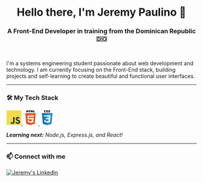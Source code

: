<p align="center">
  <!-- <img src="YOUR_BANNER_URL_HERE alt="Jeremy Paulino's GitHub Banner"> -->
</p>

<h1 align="center">Hello there, I'm Jeremy Paulino 👋</h1>
<h3 align="center">A Front-End Developer in training from the Dominican Republic 🇩🇴</h3>

<br>

<p align="left">
I'm a systems engineering student passionate about web development and technology. I am currently focusing on the Front-End stack, building projects and self-learning to create beautiful and functional user interfaces.
</p>

---

### 🛠️ My Tech Stack

<p align="left">
  <a href="https://developer.mozilla.org/en-US/docs/Web/JavaScript" target="_blank" rel="noreferrer">
    <img src="https://raw.githubusercontent.com/devicons/devicon/master/icons/javascript/javascript-original.svg" alt="javascript" width="40" height="40"/>
  </a>
  <a href="https://www.w3.org/html/" target="_blank" rel="noreferrer">
    <img src="https://raw.githubusercontent.com/devicons/devicon/master/icons/html5/html5-original-wordmark.svg" alt="html5" width="40" height="40"/>
  </a>
  <a href="https://www.w3schools.com/css/" target="_blank" rel="noreferrer">
    <img src="https://raw.githubusercontent.com/devicons/devicon/master/icons/css3/css3-original-wordmark.svg" alt="css3" width="40" height="40"/>
  </a>
</p>
<p align="left">
  <i><b>Learning next:</b> Node.js, Express.js, and React!</i>
</p>

---

### 📫 Connect with me

<p align="left">
<a href="https://www.linkedin.com/in/jeremypaulino-dev/" target="blank"><img align="center" src="https://raw.githubusercontent.com/rahuldkjain/github-profile-readme-generator/master/src/images/icons/Social/linked-in-alt.svg" alt="Jeremy's LinkedIn" height="30" width="40" /></a>
</p>
